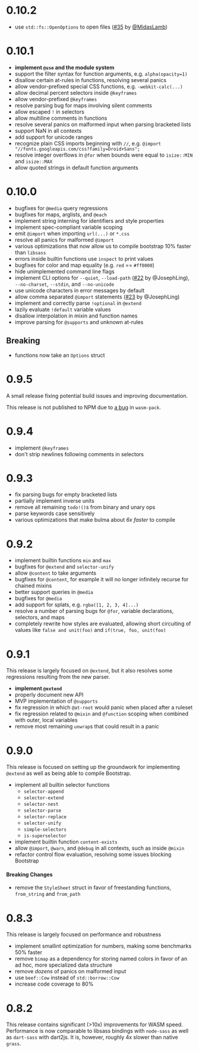 # 0.10.2

 - use `std::fs::OpenOptions` to open files ([#35](https://github.com/connorskees/grass/pull/35) by [@MidasLamb](https://github.com/MidasLamb))

# 0.10.1

 - **implement `@use` and the module system**
 - support the filter syntax for function arguments, e.g. `alpha(opacity=1)`
 - disallow certain at-rules in functions, resolving several panics
 - allow vendor-prefixed special CSS functions, e.g. `-webkit-calc(...)`
 - allow decimal percent selectors inside `@keyframes`
 - allow vendor-prefixed `@keyframes`
 - resolve parsing bug for maps involving silent comments
 - allow escaped `!` in selectors
 - allow multiline comments in functions
 - resolve several panics on malformed input when parsing bracketed lists
 - support NaN in all contexts
 - add support for unicode ranges
 - recognize plain CSS imports beginning with `//`, e.g. `@import "//fonts.googleapis.com/css?family=Droid+Sans";`
 - resolve integer overflows in `@for` when bounds were equal to `isize::MIN` and `isize::MAX`
 - allow quoted strings in default function arguments

# 0.10.0

 - bugfixes for `@media` query regressions
 - bugfixes for maps, arglists, and `@each`
 - implement string interning for identifiers and style properties
 - implement spec-compliant variable scoping
 - emit `@import` when importing `url(...)` or `*.css`
 - resolve all panics for malformed `@import`
 - various optimizations that now allow us to compile bootstrap 10% faster than `libsass`
 - errors inside builtin functions use `inspect` to print values
 - bugfixes for color and map equality (e.g. `red` == `#ff0000`)
 - hide unimplemented command line flags
 - implement CLI options for `--quiet`, `--load-path` ([#22](https://github.com/connorskees/grass/pull/22) by @JosephLing), `--no-charset`, `--stdin`, and `--no-unicode`
 - use unicode characters in error messages by default
 - allow comma separated `@import` statements ([#23](https://github.com/connorskees/grass/pull/23) by @JosephLing)
 - implement and correctly parse `!optional` in `@extend`
 - lazily evaluate `!default` variable values
 - disallow interpolation in mixin and function names
 - improve parsing for `@supports` and unknown at-rules

## Breaking
 - functions now take an `Options` struct

# 0.9.5

A small release fixing potential build issues and improving documentation.

This release is not published to NPM due to [a bug](https://github.com/rustwasm/wasm-pack/issues/837)
in `wasm-pack`.

# 0.9.4

- implement `@keyframes`
- don't strip newlines following comments in selectors

# 0.9.3

- fix parsing bugs for empty bracketed lists
- partially implement inverse units
- remove all remaining `todo!()`s from binary and unary ops
- parse keywords case sensitively
- various optimizations that make bulma about _6x faster_ to compile

# 0.9.2

- implement builtin functions `min` and `max`
- bugfixes for `@extend` and `selector-unify`
- allow `@content` to take arguments
- bugfixes for `@content`, for example it will no longer infinitely recurse for chained mixins
- better support queries in `@media`
- bugfixes for `@media`
- add support for splats, e.g. `rgba([1, 2, 3, 4]...)`
- resolve a number of parsing bugs for `@for`, variable declarations, selectors, and maps
- completely rewrite how styles are evaluated, allowing short circuiting of values like `false and unit(foo)` and `if(true, foo, unit(foo)`

# 0.9.1

This release is largely focused on `@extend`, but it also resolves some regressions resulting from the new parser.

- **implement `@extend`**
- properly document new API
- MVP implementation of `@supports`
- fix regression in which `@at-root` would panic when placed after a ruleset
- fix regression related to `@mixin` and `@function` scoping when combined with outer, local variables
- remove most remaining `unwrap`s that could result in a panic

# 0.9.0

This release is focused on setting up the groundwork for implementing `@extend` as well
as being able to compile Bootstrap.

- implement all builtin selector functions
  - `selector-append`
  - `selector-extend`
  - `selector-nest`
  - `selector-parse`
  - `selector-replace`
  - `selector-unify`
  - `simple-selectors`
  - `is-superselector`
- implement builtin function `content-exists`
- allow `@import`, `@warn`, and `@debug` in all contexts, such as inside `@mixin`
- refactor control flow evaluation, resolving some issues blocking Bootstrap

#### Breaking Changes

- remove the `StyleSheet` struct in favor of freestanding functions, `from_string` and `from_path`

# 0.8.3

This release is largely focused on performance and robustness

- implement smallint optimization for numbers, making some benchmarks 50% faster
- remove `bimap` as a dependency for storing named colors in favor of an ad hoc, more specialized data structure
- remove _dozens_ of panics on malformed input
- use `beef::Cow` instead of `std::borrow::Cow`
- increase code coverage to 80%

# 0.8.2

This release contains significant (>10x) improvements for WASM speed.
Performance is now comparable to libsass bindings with `node-sass` as
well as `dart-sass` with dart2js. It is, however, roughly 4x slower than
native `grass`.
